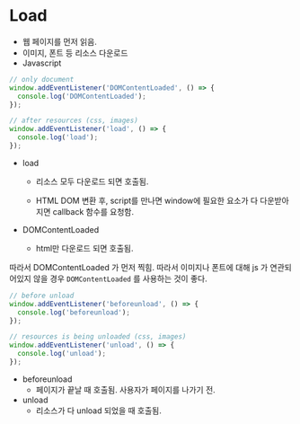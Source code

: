 # Load

- 웹 페이지를 먼저 읽음.
- 이미지, 폰트 등 리소스 다운로드
- Javascript

```javascript
// only document
window.addEventListener('DOMContentLoaded', () => {
  console.log('DOMContentLoaded');
});

// after resources (css, images)
window.addEventListener('load', () => {
  console.log('load');
});
```

- load

  - 리소스 모두 다운로드 되면 호출됨.

  - HTML DOM 변환 후, script를 만나면 window에 필요한 요소가 다 다운받아지면 callback 함수를 요청함.

- DOMContentLoaded

  - html만 다운로드 되면 호출됨.

따라서 DOMContentLoaded 가 먼저 찍힘. 따라서 이미지나 폰트에 대해 js 가 연관되어있지 않을 경우 `DOMContentLoaded` 를 사용하는 것이 좋다.

```javascript
// before unload
window.addEventListener('beforeunload', () => {
  console.log('beforeunload');
});

// resources is being unloaded (css, images)
window.addEventListener('unload', () => {
  console.log('unload');
});
```

- beforeunload
  - 페이지가 끝날 때 호출됨. 사용자가 페이지를 나가기 전.
- unload
  - 리소스가 다 unload 되었을 때 호출됨.